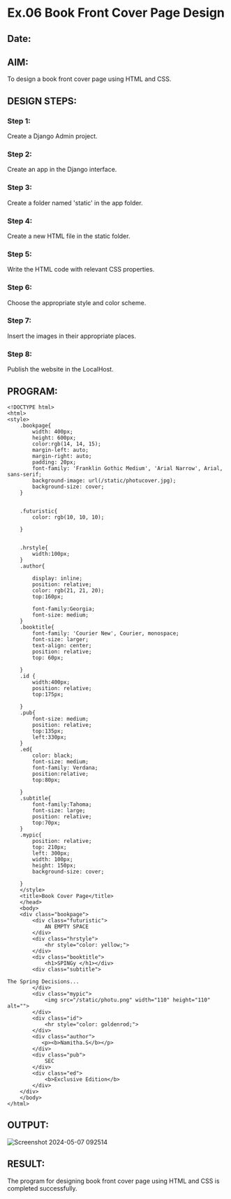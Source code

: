 # Ex.06 Book Front Cover Page Design
## Date:

## AIM:
To design a book front cover page using HTML and CSS.

## DESIGN STEPS:

### Step 1:
Create a Django Admin project.

### Step 2:
Create an app in the Django interface.

### Step 3:
Create a folder named 'static' in the app folder.

### Step 4:
Create a new HTML file in the static folder.

### Step 5:
Write the HTML code with relevant CSS properties.

### Step 6:
Choose the appropriate style and color scheme.

### Step 7:
Insert the images in their appropriate places.

### Step 8:
Publish the website in the LocalHost.

## PROGRAM:
```
<!DOCTYPE html>
<html>
<style>
    .bookpage{
        width: 400px;
        height: 600px;
        color:rgb(14, 14, 15);
        margin-left: auto;
        margin-right: auto;
        padding: 20px;
        font-family: 'Franklin Gothic Medium', 'Arial Narrow', Arial, sans-serif;
        background-image: url(/static/photucover.jpg);
        background-size: cover;
    }
        
    
    .futuristic{
        color: rgb(10, 10, 10);
    
    }
    
    
    .hrstyle{
        width:100px;
    }
    .author{
    
        display: inline;
        position: relative;
        color: rgb(21, 21, 20);
        top:160px;
        
        font-family:Georgia;
        font-size: medium;
    }
    .booktitle{
        font-family: 'Courier New', Courier, monospace;
        font-size: larger;
        text-align: center;
        position: relative;
        top: 60px;
    
    }
    .id {
        width:400px;
        position: relative;
        top:175px;
        
    }
    .pub{
        font-size: medium;
        position: relative;
        top:135px;
        left:330px;
    }
    .ed{
        color: black;
        font-size: medium;
        font-family: Verdana;
        position:relative;
        top:80px;
    
    }
    .subtitle{
        font-family:Tahoma;
        font-size: large;
        position: relative;
        top:70px;
    }
    .mypic{
        position: relative;
        top: 210px;
        left: 300px;
        width: 100px;
        height: 150px;
        background-size: cover;
        
    }
    </style>
    <title>Book Cover Page</title>
    </head>
    <body>
    <div class="bookpage">
        <div class="futuristic">
            AN EMPTY SPACE
        </div>
        <div class="hrstyle">
            <hr style="color: yellow;">
        </div>
        <div class="booktitle">
            <h1>SPINGy </h1></div>
        <div class="subtitle">
            
The Spring Decisions...
        </div>
        <div class="mypic">
            <img src="/static/photu.png" width="110" height="110" alt="">
        </div>
        <div class="id">
            <hr style="color: goldenrod;">
        </div>
        <div class="author">
           <p><b>Namitha.S</b></p>
        </div>
        <div class="pub">
            SEC
        </div>
        <div class="ed">
            <b>Exclusive Edition</b>
        </div>
    </div>
    </body>
</html>
```
## OUTPUT:
![Screenshot 2024-05-07 092514](https://github.com/NamithaS2710/cover/assets/133190822/1bb9979a-8950-4d59-8f43-9c8b5f664e20)
## RESULT:
The program for designing book front cover page using HTML and CSS is completed successfully.
